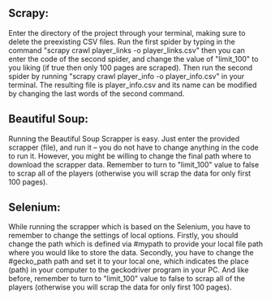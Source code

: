 ## Scrapy:

Enter the directory of the project through your terminal, making sure to delete the
preexisting CSV files. Run the first spider by typing in the command &quot;scrapy crawl player_links -o
player_links.csv&quot; then you can enter the code of the second spider, and change the value of
&quot;limit_100&quot; to you liking (if true then only 100 pages are scraped). Then run the second spider by
running &quot;scrapy crawl player_info -o player_info.csv&quot; in your terminal. The resulting file is
player_info.csv and its name can be modified by changing the last words of the second command.

## Beautiful Soup:

Running the Beautiful Soup Scrapper is easy. Just enter the provided scrapper (file), and run
it – you do not have to change anything in the code to run it. However, you might be willing to
change the final path where to download the scrapper data. Remember to turn to &quot;limit_100&quot; value
to false to scrap all of the players (otherwise you will scrap the data for only first 100 pages).

## Selenium:

While running the scrapper which is based on the Selenium, you have to remember to
change the settings of local options. Firstly, you should change the path which is defined via #mypath
to provide your local file path where you would like to store the data. Secondly, you have to change
the #gecko_path path and set it to your local one, which indicates the place (path) in your computer
to the geckodriver program in your PC. And like before, remember to turn to &quot;limit_100&quot; value to
false to scrap all of the players (otherwise you will scrap the data for only first 100 pages).
